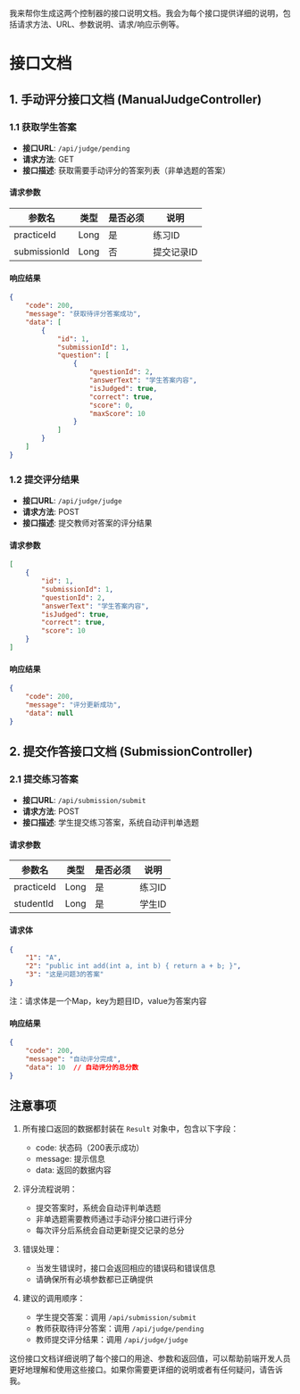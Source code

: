 我来帮你生成这两个控制器的接口说明文档。我会为每个接口提供详细的说明，包括请求方法、URL、参数说明、请求/响应示例等。

# 接口文档

## 1. 手动评分接口文档 (ManualJudgeController)

### 1.1 获取学生答案
- **接口URL**: `/api/judge/pending`
- **请求方法**: GET
- **接口描述**: 获取需要手动评分的答案列表（非单选题的答案）

#### 请求参数
| 参数名 | 类型 | 是否必须 | 说明 |
|--------|------|----------|------|
| practiceId | Long | 是 | 练习ID |
| submissionId | Long | 否 | 提交记录ID |

#### 响应结果
```json
{
    "code": 200,
    "message": "获取待评分答案成功",
    "data": [
        {
            "id": 1,
            "submissionId": 1,
            "question": [
                {
                    "questionId": 2,
                    "answerText": "学生答案内容",
                    "isJudged": true,
                    "correct": true,
                    "score": 0,
                    "maxScore": 10
                }
            ]
        }
    ]
}


```

### 1.2 提交评分结果
- **接口URL**: `/api/judge/judge`
- **请求方法**: POST
- **接口描述**: 提交教师对答案的评分结果

#### 请求参数
```json
[
    {
        "id": 1,
        "submissionId": 1,
        "questionId": 2,
        "answerText": "学生答案内容",
        "isJudged": true,
        "correct": true,
        "score": 10
    }
]
```

#### 响应结果
```json
{
    "code": 200,
    "message": "评分更新成功",
    "data": null
}
```

## 2. 提交作答接口文档 (SubmissionController)

### 2.1 提交练习答案
- **接口URL**: `/api/submission/submit`
- **请求方法**: POST
- **接口描述**: 学生提交练习答案，系统自动评判单选题

#### 请求参数
| 参数名 | 类型 | 是否必须 | 说明 |
|--------|------|----------|------|
| practiceId | Long | 是 | 练习ID |
| studentId | Long | 是 | 学生ID |

#### 请求体
```json
{
    "1": "A",
    "2": "public int add(int a, int b) { return a + b; }",
    "3": "这是问题3的答案"
}
```
注：请求体是一个Map，key为题目ID，value为答案内容

#### 响应结果
```json
{
    "code": 200,
    "message": "自动评分完成",
    "data": 10  // 自动评分的总分数
}
```

## 注意事项
1. 所有接口返回的数据都封装在 `Result` 对象中，包含以下字段：
   - code: 状态码（200表示成功）
   - message: 提示信息
   - data: 返回的数据内容

2. 评分流程说明：
   - 提交答案时，系统会自动评判单选题
   - 非单选题需要教师通过手动评分接口进行评分
   - 每次评分后系统会自动更新提交记录的总分

3. 错误处理：
   - 当发生错误时，接口会返回相应的错误码和错误信息
   - 请确保所有必填参数都已正确提供

4. 建议的调用顺序：
   - 学生提交答案：调用 `/api/submission/submit`
   - 教师获取待评分答案：调用 `/api/judge/pending`
   - 教师提交评分结果：调用 `/api/judge/judge`

这份接口文档详细说明了每个接口的用途、参数和返回值，可以帮助前端开发人员更好地理解和使用这些接口。如果你需要更详细的说明或者有任何疑问，请告诉我。
